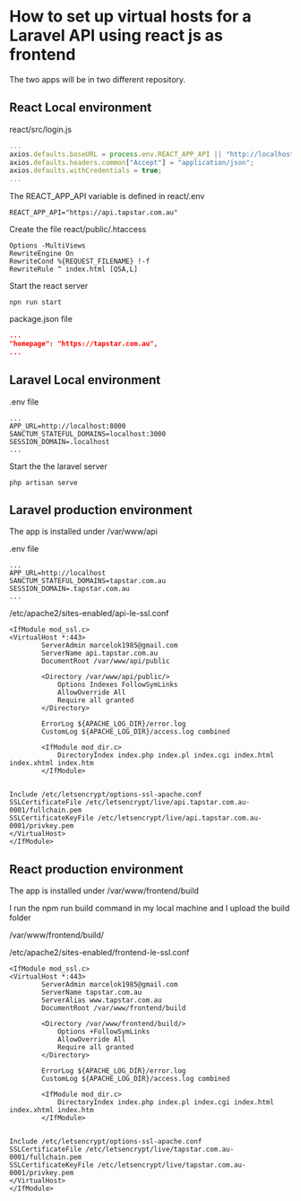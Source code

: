 # How to set up virtual hosts for a Laravel API using react js as frontend

The two apps will be in two different repository.

## React Local environment

react/src/login.js

```js
...
axios.defaults.baseURL = process.env.REACT_APP_API || "http://localhost:8000";
axios.defaults.headers.common["Accept"] = "application/json";
axios.defaults.withCredentials = true;
...
```

The REACT_APP_API variable is defined in react/.env
```
REACT_APP_API="https://api.tapstar.com.au"
```

Create the file react/public/.htaccess
```
Options -MultiViews
RewriteEngine On
RewriteCond %{REQUEST_FILENAME} !-f
RewriteRule ^ index.html [QSA,L]
```

Start the react server
```
npn run start
```

package.json file
```json
...
"homepage": "https://tapstar.com.au",
...
```

## Laravel Local environment
.env file
```
...
APP_URL=http://localhost:8000
SANCTUM_STATEFUL_DOMAINS=localhost:3000
SESSION_DOMAIN=.localhost
...
```

Start the the laravel server
```
php artisan serve
```

## Laravel production environment

The app is installed under /var/www/api

.env file
```
...
APP_URL=http://localhost
SANCTUM_STATEFUL_DOMAINS=tapstar.com.au
SESSION_DOMAIN=.tapstar.com.au
...
```

/etc/apache2/sites-enabled/api-le-ssl.conf
```
<IfModule mod_ssl.c>
<VirtualHost *:443>
        ServerAdmin marcelok1985@gmail.com
        ServerName api.tapstar.com.au
        DocumentRoot /var/www/api/public

        <Directory /var/www/api/public/>
            Options Indexes FollowSymLinks
            AllowOverride All
            Require all granted
        </Directory>

        ErrorLog ${APACHE_LOG_DIR}/error.log
        CustomLog ${APACHE_LOG_DIR}/access.log combined

        <IfModule mod_dir.c>
            DirectoryIndex index.php index.pl index.cgi index.html index.xhtml index.htm
        </IfModule>


Include /etc/letsencrypt/options-ssl-apache.conf
SSLCertificateFile /etc/letsencrypt/live/api.tapstar.com.au-0001/fullchain.pem
SSLCertificateKeyFile /etc/letsencrypt/live/api.tapstar.com.au-0001/privkey.pem
</VirtualHost>
</IfModule>
```

## React production environment

The app is installed under /var/www/frontend/build

I run the npm run build command in my local machine and I upload the build folder

/var/www/frontend/build/

/etc/apache2/sites-enabled/frontend-le-ssl.conf
```
<IfModule mod_ssl.c>
<VirtualHost *:443>
        ServerAdmin marcelok1985@gmail.com
        ServerName tapstar.com.au
        ServerAlias www.tapstar.com.au
        DocumentRoot /var/www/frontend/build

        <Directory /var/www/frontend/build/>
            Options +FollowSymLinks
            AllowOverride All
            Require all granted
        </Directory>

        ErrorLog ${APACHE_LOG_DIR}/error.log
        CustomLog ${APACHE_LOG_DIR}/access.log combined

        <IfModule mod_dir.c>
            DirectoryIndex index.php index.pl index.cgi index.html index.xhtml index.htm
        </IfModule>


Include /etc/letsencrypt/options-ssl-apache.conf
SSLCertificateFile /etc/letsencrypt/live/tapstar.com.au-0001/fullchain.pem
SSLCertificateKeyFile /etc/letsencrypt/live/tapstar.com.au-0001/privkey.pem
</VirtualHost>
</IfModule>
```
